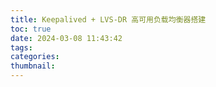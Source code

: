 ```yaml
---
title: Keepalived + LVS-DR 高可用负载均衡器搭建
toc: true
date: 2024-03-08 11:43:42
tags:
categories:
thumbnail:
---
```

